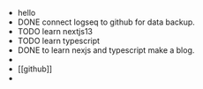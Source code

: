 - hello
- DONE connect logseq to github for data backup.
- TODO learn nextjs13
- TODO learn typescript
- DONE to learn nexjs and typescript make a blog.
-
- [[github]]
-